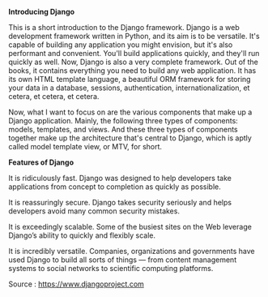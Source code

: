 <strong>Introducing Django</strong>

This is a short introduction to the Django framework. Django is a web development framework written in Python, and its aim is to be versatile. It's capable of building any application you might envision, but it's also performant and convenient. You'll build applications quickly, and they'll run quickly as well. Now, Django is also a very complete framework. Out of the books, it contains everything you need to build any web application. It has its own HTML template language, a beautiful ORM framework for storing your data in a database, sessions, authentication, internationalization, et cetera, et cetera, et cetera.

Now, what I want to focus on are the various components that make up a Django application. Mainly, the following three types of components: models, templates, and views. And these three types of components together make up the architecture that's central to Django, which is aptly called model template view, or MTV, for short.

<strong>Features of Django</strong>

It is ridiculously fast. Django was designed to help developers take applications from concept to completion as quickly as possible.

It is reassuringly secure. Django takes security seriously and helps developers avoid many common security mistakes.

It is exceedingly scalable. Some of the busiest sites on the Web leverage Django’s ability to quickly and flexibly scale.

It is incredibly versatile. Companies, organizations and governments have used Django to build all sorts of things — from content management systems to social networks to scientific computing platforms.

Source : <a href="https://www.djangoproject.com">https://www.djangoproject.com</a>
